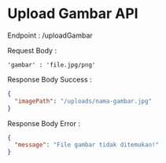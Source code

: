 # Upload Gambar API

Endpoint : /uploadGambar

Request Body :

```
'gambar' : 'file.jpg/png'
```

Response Body Success :

```json
{
  "imagePath": "/uploads/nama-gambar.jpg"
}
```

Response Body Error :

```json
{
  "message": "File gambar tidak ditemukan!"
}
```
